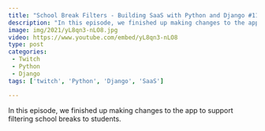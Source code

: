 ```yaml
---
title: "School Break Filters - Building SaaS with Python and Django #113"
description: "In this episode, we finished up making changes to the app to support filtering school breaks to students."
image: img/2021/yL8qn3-nLO8.jpg
video: https://www.youtube.com/embed/yL8qn3-nLO8
type: post
categories:
 - Twitch
 - Python
 - Django
tags: ['twitch', 'Python', 'Django', 'SaaS']

---
```


In this episode, we finished up making changes to the app to support filtering school breaks to students.

